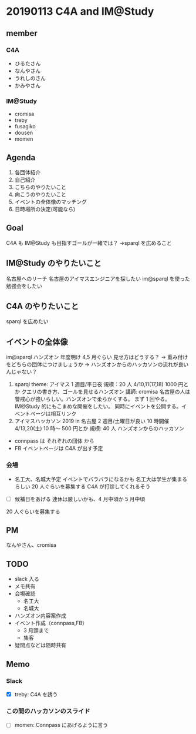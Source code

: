 # 20190113 C4A and IM@Study

## member

### C4A

- ひるたさん
- なんやさん
- うれしのさん
- かみやさん

### IM@Study

- cromisa
- treby
- fusagiko
- dousen
- momen

## Agenda

1. 各団体紹介
2. 自己紹介
3. こちらのやりたいこと
4. 向こうのやりたいこと
5. イベントの全体像のマッチング
6. 日時場所の決定(可能なら)

## Goal

C4A も IM@Study も目指すゴールが一緒では？
→sparql を広めること

## IM@Study のやりたいこと

名古屋へのリーチ
名古屋のアイマスエンジニアを探したい
im@sparql を使った勉強会をしたい

## C4A のやりたいこと

sparql を広めたい

## イベントの全体像

im@sparql ハンズオン 年度明け 4,5 月ぐらい
見せ方はどうする？
→ 重み付けをどちらの団体につけましょうか
→ ハンズオンからのハッカソンの流れが良いんじゃない？

1. sparql theme: アイマス
   1 週目/平日夜 規模：20 人
   4/10,11(17,18) 1000 円とか
   クエリの書き方、ゴールを見せるハンズオン
   講師: cromisa
   名古屋の人は警戒心が強いらしい。ハンズオンで柔らかくする。
   まず 1 回やる。
   IM@Study 的にもこまめな開催をしたい。
   同時にイベントを公開する。イベントページは相互リンク
2. アイマスハッカソン 2019 in 名古屋
   2 週目/土曜日が良い 10 時開催
   4/13,20(土) 10 時〜 500 円とか
   規模: 40 人
   ハンズオンからのハッカソン

- connpass は それぞれの団体 から
- FB イベントページは C4A が出す予定

### 会場

- 名工大、名城大予定 イベントでバラバラになるかも
  名工大は学生が集まるらしい
  20 人ぐらいを募集する
  C4A が打診してくれるそう

- [ ] 候補日をあげる
      連休は厳しいかも、4 月中頃か 5 月中頃

20 人ぐらいを募集する

## PM

なんやさん、cromisa

## TODO

- slack 入る
- メモ共有
- 会場確認
  - 名工大
  - 名城大
- ハンズオン内容案作成
- イベント作成（connpass,FB）
  - 3 月頭まで
  - 集客
- 疑問点などは随時共有

## Memo

### Slack

- [x] treby: C4A を誘う

### この間のハッカソンのスライド

- [ ] momen: Connpass にあげるように言う
